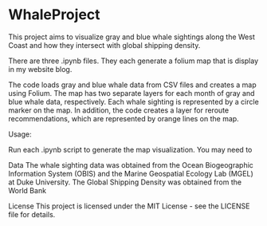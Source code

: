 # WhaleProject


This project aims to visualize gray and blue whale sightings along the West Coast and how they intersect with global shipping density.

There are three .ipynb files. They each generate a folium map that is display in my website blog. 


The code loads gray and blue whale data from CSV files and creates a map using Folium. The map has two separate layers for each month of gray and blue whale data, respectively. Each whale sighting is represented by a circle marker on the map. In addition, the code creates a layer for reroute recommendations, which are represented by orange lines on the map.


Usage:

Run each .ipynb script to generate the map visualization. You may need to 

Data
The whale sighting data was obtained from the Ocean Biogeographic Information System (OBIS) and the Marine Geospatial Ecology Lab (MGEL) at Duke University.
The Global Shipping Density was obtained from the World Bank

License
This project is licensed under the MIT License - see the LICENSE file for details.
